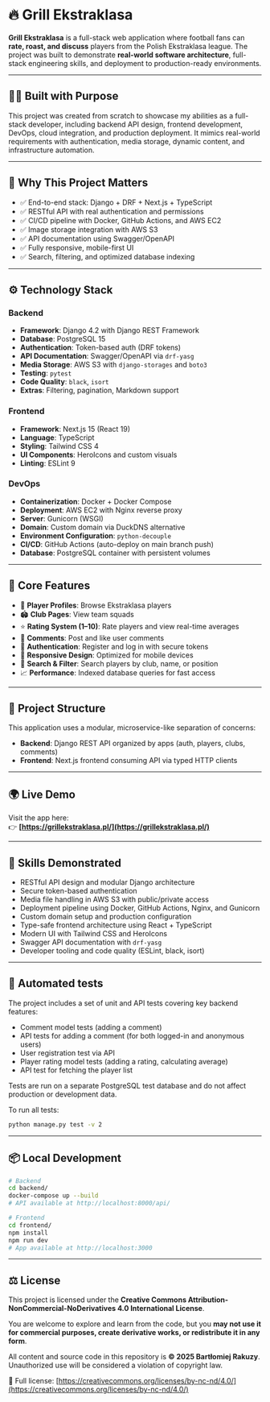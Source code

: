 # 🔥 Grill Ekstraklasa

**Grill Ekstraklasa** is a full-stack web application where football fans can **rate, roast, and discuss** players from the Polish Ekstraklasa league. The project was built to demonstrate **real-world software architecture**, full-stack engineering skills, and deployment to production-ready environments.

---

## 🧑‍💻 Built with Purpose

This project was created from scratch to showcase my abilities as a full-stack developer, including backend API design, frontend development, DevOps, cloud integration, and production deployment. It mimics real-world requirements with authentication, media storage, dynamic content, and infrastructure automation.

---

## 🚀 Why This Project Matters

- ✅ End-to-end stack: Django + DRF + Next.js + TypeScript
- ✅ RESTful API with real authentication and permissions
- ✅ CI/CD pipeline with Docker, GitHub Actions, and AWS EC2
- ✅ Image storage integration with AWS S3
- ✅ API documentation using Swagger/OpenAPI
- ✅ Fully responsive, mobile-first UI
- ✅ Search, filtering, and optimized database indexing

---

## ⚙️ Technology Stack

### Backend

- **Framework**: Django 4.2 with Django REST Framework
- **Database**: PostgreSQL 15
- **Authentication**: Token-based auth (DRF tokens)
- **API Documentation**: Swagger/OpenAPI via `drf-yasg`
- **Media Storage**: AWS S3 with `django-storages` and `boto3`
- **Testing**: `pytest`
- **Code Quality**: `black`, `isort`
- **Extras**: Filtering, pagination, Markdown support

### Frontend

- **Framework**: Next.js 15 (React 19)
- **Language**: TypeScript
- **Styling**: Tailwind CSS 4
- **UI Components**: HeroIcons and custom visuals
- **Linting**: ESLint 9

### DevOps

- **Containerization**: Docker + Docker Compose
- **Deployment**: AWS EC2 with Nginx reverse proxy
- **Server**: Gunicorn (WSGI)
- **Domain**: Custom domain via DuckDNS alternative
- **Environment Configuration**: `python-decouple`
- **CI/CD**: GitHub Actions (auto-deploy on main branch push)
- **Database**: PostgreSQL container with persistent volumes

---

## 🌟 Core Features

- 🧍 **Player Profiles**: Browse Ekstraklasa players
- 🏟️ **Club Pages**: View team squads
- ⭐ **Rating System (1–10)**: Rate players and view real-time averages
- 💬 **Comments**: Post and like user comments
- 🔐 **Authentication**: Register and log in with secure tokens
- 📱 **Responsive Design**: Optimized for mobile devices
- 🔎 **Search & Filter**: Search players by club, name, or position
- 📈 **Performance**: Indexed database queries for fast access

---

## 🧱 Project Structure

This application uses a modular, microservice-like separation of concerns:

- **Backend**: Django REST API organized by apps (auth, players, clubs, comments)
- **Frontend**: Next.js frontend consuming API via typed HTTP clients

---

## 🌍 Live Demo

Visit the app here:  
👉 **[https://grillekstraklasa.pl/](https://grillekstraklasa.pl/)**

---

## 🧠 Skills Demonstrated

- RESTful API design and modular Django architecture
- Secure token-based authentication
- Media file handling in AWS S3 with public/private access
- Deployment pipeline using Docker, GitHub Actions, Nginx, and Gunicorn
- Custom domain setup and production configuration
- Type-safe frontend architecture using React + TypeScript
- Modern UI with Tailwind CSS and HeroIcons
- Swagger API documentation with `drf-yasg`
- Developer tooling and code quality (ESLint, black, isort)

---

## 🧪 Automated tests

The project includes a set of unit and API tests covering key backend features:

- Comment model tests (adding a comment)
- API tests for adding a comment (for both logged-in and anonymous users)
- User registration test via API
- Player rating model tests (adding a rating, calculating average)
- API test for fetching the player list

Tests are run on a separate PostgreSQL test database and do not affect production or development data.

To run all tests:

```bash
python manage.py test -v 2
```

---

## 📦 Local Development

```bash
# Backend
cd backend/
docker-compose up --build
# API available at http://localhost:8000/api/

# Frontend
cd frontend/
npm install
npm run dev
# App available at http://localhost:3000
```

---

## ⚖️ License

This project is licensed under the **Creative Commons Attribution-NonCommercial-NoDerivatives 4.0 International License**.

You are welcome to explore and learn from the code, but you **may not use it for commercial purposes, create derivative works, or redistribute it in any form**.

All content and source code in this repository is **© 2025 Bartłomiej Rakuzy**.  
Unauthorized use will be considered a violation of copyright law.

🔗 Full license: [https://creativecommons.org/licenses/by-nc-nd/4.0/](https://creativecommons.org/licenses/by-nc-nd/4.0/)
